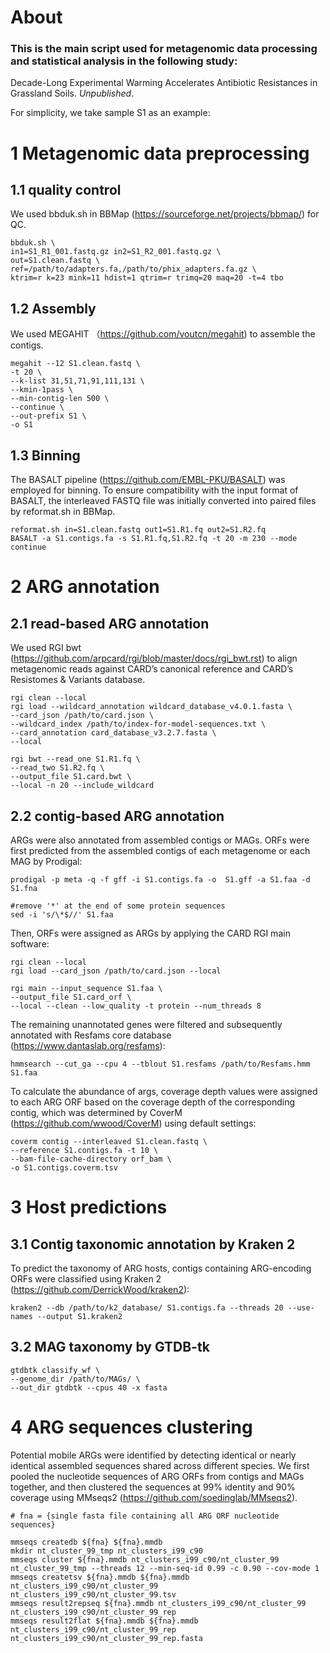 # About
### This is the main script used for metagenomic data processing and statistical analysis in the following study:
Decade-Long Experimental Warming Accelerates Antibiotic Resistances in Grassland Soils. *Unpublished*.

For simplicity, we take sample S1 as an example:
# 1 Metagenomic data preprocessing
## 1.1 quality control
We used bbduk.sh in BBMap (https://sourceforge.net/projects/bbmap/) for QC.
```
bbduk.sh \
in1=S1_R1_001.fastq.gz in2=S1_R2_001.fastq.gz \
out=S1.clean.fastq \
ref=/path/to/adapters.fa,/path/to/phix_adapters.fa.gz \
ktrim=r k=23 mink=11 hdist=1 qtrim=r trimq=20 maq=20 -t=4 tbo
```

## 1.2 Assembly
We used MEGAHIT （https://github.com/voutcn/megahit) to assemble the contigs.
```
megahit --12 S1.clean.fastq \
-t 20 \
--k-list 31,51,71,91,111,131 \
--kmin-1pass \
--min-contig-len 500 \
--continue \
--out-prefix S1 \
-o S1
```

## 1.3 Binning
The BASALT pipeline (https://github.com/EMBL-PKU/BASALT) was employed for binning. To ensure compatibility with the input format of BASALT, the interleaved FASTQ file was initially converted into paired files by reformat.sh in BBMap.
```
reformat.sh in=S1.clean.fastq out1=S1.R1.fq out2=S1.R2.fq
BASALT -a S1.contigs.fa -s S1.R1.fq,S1.R2.fq -t 20 -m 230 --mode continue
```

# 2 ARG annotation
## 2.1 read-based ARG annotation
We used RGI bwt (https://github.com/arpcard/rgi/blob/master/docs/rgi_bwt.rst) to align metagenomic reads against CARD’s canonical reference and CARD’s Resistomes & Variants database.
```
rgi clean --local
rgi load --wildcard_annotation wildcard_database_v4.0.1.fasta \
--card_json /path/to/card.json \
--wildcard_index /path/to/index-for-model-sequences.txt \
--card_annotation card_database_v3.2.7.fasta \
--local

rgi bwt --read_one S1.R1.fq \
--read_two S1.R2.fq \
--output_file S1.card.bwt \
--local -n 20 --include_wildcard
```

## 2.2 contig-based ARG annotation
ARGs were also annotated from assembled contigs or MAGs.
ORFs were first predicted from the assembled contigs of each metagenome or each MAG by Prodigal:
```
prodigal -p meta -q -f gff -i S1.contigs.fa -o  S1.gff -a S1.faa -d S1.fna

#remove '*' at the end of some protein sequences
sed -i 's/\*$//' S1.faa
```
Then, ORFs were assigned as ARGs by applying the CARD RGI main software:
```
rgi clean --local
rgi load --card_json /path/to/card.json --local

rgi main --input_sequence S1.faa \
--output_file S1.card_orf \
--local --clean --low_quality -t protein --num_threads 8
```
The remaining unannotated genes were filtered and subsequently annotated with Resfams core database (https://www.dantaslab.org/resfams):
```
hmmsearch --cut_ga --cpu 4 --tblout S1.resfams /path/to/Resfams.hmm S1.faa
```
To calculate the abundance of args, coverage depth values were assigned to each ARG ORF based on the coverage depth of the corresponding contig, which was determined by CoverM (https://github.com/wwood/CoverM) using default settings:
```
coverm contig --interleaved S1.clean.fastq \
--reference S1.contigs.fa -t 10 \
--bam-file-cache-directory orf_bam \
-o S1.contigs.coverm.tsv
```

# 3 Host predictions
## 3.1 Contig taxonomic annotation by Kraken 2
To predict the taxonomy of ARG hosts, contigs containing ARG-encoding ORFs were classified using Kraken 2 (https://github.com/DerrickWood/kraken2):
```
kraken2 --db /path/to/k2_database/ S1.contigs.fa --threads 20 --use-names --output S1.kraken2
```

## 3.2 MAG taxonomy by GTDB-tk
```
gtdbtk classify_wf \
--genome_dir /path/to/MAGs/ \
--out_dir gtdbtk --cpus 40 -x fasta
```

# 4 ARG sequences clustering
Potential mobile ARGs were identified by detecting identical or nearly identical assembled sequences shared across different species. We first pooled the nucleotide sequences of ARG ORFs from contigs and MAGs together, and then clustered the sequences at 99% identity and 90% coverage using MMseqs2 (https://github.com/soedinglab/MMseqs2).
```
# fna = {single fasta file containing all ARG ORF nucleotide sequences}

mmseqs createdb ${fna} ${fna}.mmdb
mkdir nt_cluster_99_tmp nt_clusters_i99_c90
mmseqs cluster ${fna}.mmdb nt_clusters_i99_c90/nt_cluster_99 nt_cluster_99_tmp --threads 12 --min-seq-id 0.99 -c 0.90 --cov-mode 1
mmseqs createtsv ${fna}.mmdb ${fna}.mmdb nt_clusters_i99_c90/nt_cluster_99 nt_clusters_i99_c90/nt_cluster_99.tsv
mmseqs result2repseq ${fna}.mmdb nt_clusters_i99_c90/nt_cluster_99 nt_clusters_i99_c90/nt_cluster_99_rep
mmseqs result2flat ${fna}.mmdb ${fna}.mmdb nt_clusters_i99_c90/nt_cluster_99_rep nt_clusters_i99_c90/nt_cluster_99_rep.fasta
```
